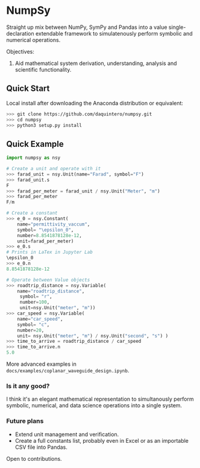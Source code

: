 # NumpSy

Straight up mix between NumPy, SymPy and Pandas into a value single-declaration extendable framework to simulatenously perform symbolic and numerical operations.

Objectives:
1. Aid mathematical system derivation, understanding, analysis and scientific functionality. 


## Quick Start

Local install after downloading the Anaconda distribution or equivalent:
```bash
>>> git clone https://github.com/daquintero/numpsy.git
>>> cd numpsy
>>> python3 setup.py install
```

## Quick Example
```py
import numpsy as nsy

# Create a unit and operate with it
>>> farad_unit = nsy.Unit(name="Farad", symbol="F")
>>> farad_unit.s
F
>>> farad_per_meter = farad_unit / nsy.Unit("Meter", "m")
>>> farad_per_meter
F/m

# Create a constant
>>> e_0 = nsy.Constant(
    name="permittivity_vaccum",
    symbol= "\epsilon_0",
    number=8.8541878128e-12,
    unit=farad_per_meter)
>>> e_0.s
# Prints in LaTex in Jupyter Lab
\epsilon_0
>>> e_0.n
8.8541878128e-12

# Operate between Value objects
>>> roadtrip_distance = nsy.Variable(
    name="roadtrip_distance",
     symbol= "r",
     number=100,
     unit=nsy.Unit("meter", "m"))
>>> car_speed = nsy.Variable(
    name="car_speed",
    symbol= "c",
    number=20,
    unit= nsy.Unit("meter", "m") / nsy.Unit("second", "s") )
>>> time_to_arrive = roadtrip_distance / car_speed
>>> time_to_arrive.n
5.0

```
More advanced examples in `docs/examples/coplanar_waveguide_design.ipynb`.


### Is it any good?
I think it's an elegant mathematical representation to simultanously perform symbolic, numerical, and data science operations into a single system.

### Future plans
* Extend unit management and verification.
* Create a full constants list, probably even in Excel or as an importable CSV file into Pandas.

Open to contributions.
